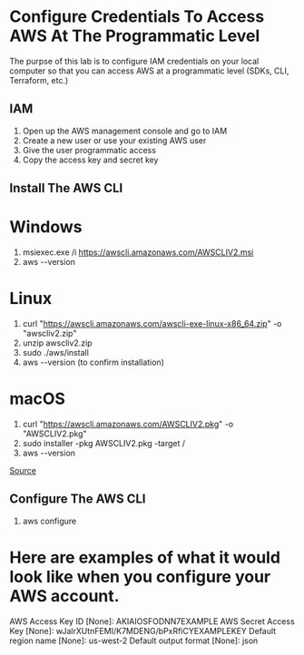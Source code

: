 # Configure Credentials To Access AWS At The Programmatic Level

The purpse of this lab is to configure IAM credentials on your local computer so that you can access AWS at a programmatic level (SDKs, CLI, Terraform, etc.)

## IAM
1. Open up the AWS management console and go to IAM
2. Create a new user or use your existing AWS user 
3. Give the user programmatic access
4. Copy the access key and secret key

## Install The AWS CLI

# Windows
1. msiexec.exe /i https://awscli.amazonaws.com/AWSCLIV2.msi
2. aws --version
# Linux 
1. curl "https://awscli.amazonaws.com/awscli-exe-linux-x86_64.zip" -o "awscliv2.zip"
2. unzip awscliv2.zip
3. sudo ./aws/install
4. aws --version (to confirm installation)

# macOS
1. curl "https://awscli.amazonaws.com/AWSCLIV2.pkg" -o "AWSCLIV2.pkg"
2. sudo installer -pkg AWSCLIV2.pkg -target /
3. aws --version

[Source](https://docs.aws.amazon.com/cli/latest/userguide/getting-started-install.html)
## Configure The AWS CLI

1. aws configure

# Here are examples of what it would look like when you configure your AWS account. 
AWS Access Key ID [None]: AKIAIOSFODNN7EXAMPLE 
AWS Secret Access Key [None]: wJalrXUtnFEMI/K7MDENG/bPxRfiCYEXAMPLEKEY
Default region name [None]: us-west-2
Default output format [None]: json